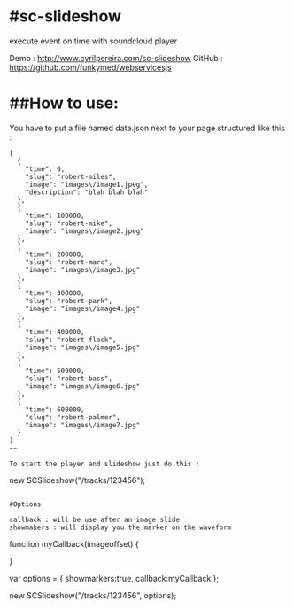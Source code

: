 #sc-slideshow
============

execute event on time with soundcloud player

Demo : http://www.cyrilpereira.com/sc-slideshow
GitHub : https://github.com/funkymed/webservicesjs

##How to use:
=============

You have to put a file named data.json next to your page structured like this :

~~~
[
  {
    "time": 0,
    "slug": "robert-miles",
    "image": "images\/image1.jpeg",
    "description": "blah blah blah"
  },
  {
    "time": 100000,
    "slug": "robert-mike",
    "image": "images\/image2.jpeg"
  },
  {
    "time": 200000,
    "slug": "robert-marc",
    "image": "images\/image3.jpg"
  },
  {
    "time": 300000,
    "slug": "robert-park",
    "image": "images\/image4.jpg"
  },
  {
    "time": 400000,
    "slug": "robert-flack",
    "image": "images\/image5.jpg"
  },
  {
    "time": 500000,
    "slug": "robert-bass",
    "image": "images\/image6.jpg"
  },
  {
    "time": 600000,
    "slug": "robert-palmer",
    "image": "images\/image7.jpg"
  }
]
~~

To start the player and slideshow just do this :
~~~
new SCSlideshow("/tracks/123456");
~~~

#Options

callback : will be use after an image slide
showmakers : will display you the marker on the waveform

~~~

function myCallback(imageoffset)
{

}

var options = {
  showmarkers:true,
  callback:myCallback
};

new SCSlideshow("/tracks/123456", options);
~~~
